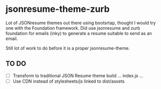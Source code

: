 # jsonresume-theme-zurb

Lot of JSONresume themes out there using bootsrtap, thought I would try one with the Foundation framework.  Did use jsonresume and zurb foundation for emails (inky) to generate a resume suitable to send as an email.

Still lot of work to do before it is a proper jsonresume-theme.

## TO DO
- [ ] Transform to traditional JSON Resume theme build ... index.js ...
- [ ] Use CDN instead of stylesheets/js linked to dist/assets
